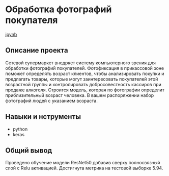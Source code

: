 # Обработка фотографий покупателя
[ipynb](https://github.com/dvm042607/yandex_practicum_DS_projects/blob/main/face_control/face_control.ipynb)
## Описание проекта
Сетевой супермаркет внедряет систему компьютерного зрения для обработки фотографий покупателей. Фотофиксация в прикассовой зоне поможет определять возраст клиентов, чтобы анализировать покупки и предлагать товары, которые могут заинтересовать покупателей этой возрастной группы и контролировать добросовестность кассиров при продаже алкоголя. Строится модель, которая по фотографии определит приблизительный возраст человека. В вашем распоряжении набор фотографий людей с указанием возраста.
## Навыки и нструменты
- python
- keras
## Общий вывод
Проведено обучение модели ResNet50 добавив сверху полносвязный слой с Relu активацией. Достигнута метрика на тестовой выборке 5.94. 

